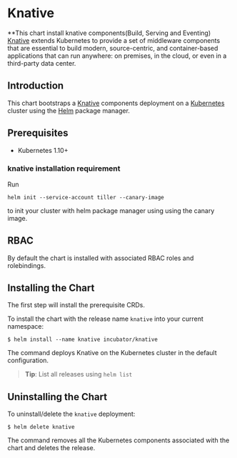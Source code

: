 # Knative

**This chart install knative components(Build, Serving and Eventing)
[Knative](https://github.com/knative/) extends Kubernetes to provide a set of middleware components that are essential to build modern, source-centric, and container-based applications that can run anywhere: on premises, in the cloud, or even in a third-party data center.


## Introduction

This chart bootstraps a [Knative](https://github.com/knative/) components deployment on a [Kubernetes](http://kubernetes.io) cluster using the [Helm](https://helm.sh) package manager.

## Prerequisites

- Kubernetes 1.10+


### knative installation requirement

Run
```console
helm init --service-account tiller --canary-image
```
to init your cluster with helm package manager using using the canary image.

## RBAC
By default the chart is installed with associated RBAC roles and rolebindings.

## Installing the Chart

The first step will install the prerequisite CRDs.

To install the chart with the release name `knative` into your current namespace:

```console
$ helm install --name knative incubator/knative
```


The command deploys Knative on the Kubernetes cluster in the default configuration.

> **Tip**: List all releases using `helm list`

## Uninstalling the Chart

To uninstall/delete the `knative` deployment:

```console
$ helm delete knative
```

The command removes all the Kubernetes components associated with the chart and deletes the release.
